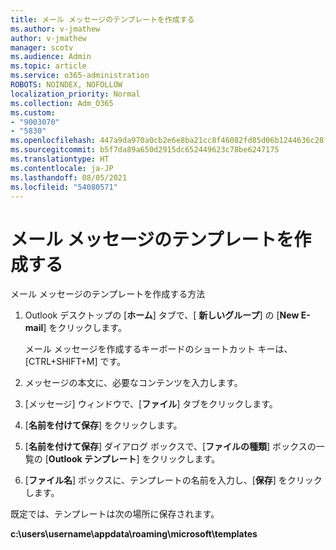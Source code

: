 ```yaml
---
title: メール メッセージのテンプレートを作成する
ms.author: v-jmathew
author: v-jmathew
manager: scotv
ms.audience: Admin
ms.topic: article
ms.service: o365-administration
ROBOTS: NOINDEX, NOFOLLOW
localization_priority: Normal
ms.collection: Adm_O365
ms.custom:
- "9003070"
- "5830"
ms.openlocfilehash: 447a9da970a0cb2e6e8ba21cc8f46082fd85d06b1244636c28fdebc2d911531d
ms.sourcegitcommit: b5f7da89a650d2915dc652449623c78be6247175
ms.translationtype: HT
ms.contentlocale: ja-JP
ms.lasthandoff: 08/05/2021
ms.locfileid: "54080571"
---
```

# <a name="create-an-email-message-template"></a>メール メッセージのテンプレートを作成する

メール メッセージのテンプレートを作成する方法

1. Outlook デスクトップの [**ホーム**] タブで、[ **新しいグループ**] の [**New E-mail**] をクリックします。

    メール メッセージを作成するキーボードのショートカット キーは、 [CTRL+SHIFT+M] です。

2. メッセージの本文に、必要なコンテンツを入力します。
3. [メッセージ] ウィンドウで、[**ファイル**] タブをクリックします。
4. [**名前を付けて保存**] をクリックします。
5. [**名前を付けて保存**] ダイアログ ボックスで、[**ファイルの種類**] ボックスの一覧の [**Outlook テンプレート**] をクリックします。
6. [**ファイル名**] ボックスに、テンプレートの名前を入力し、[**保存**] をクリックします。

既定では、テンプレートは次の場所に保存されます。

**c:\users\username\appdata\roaming\microsoft\templates**

